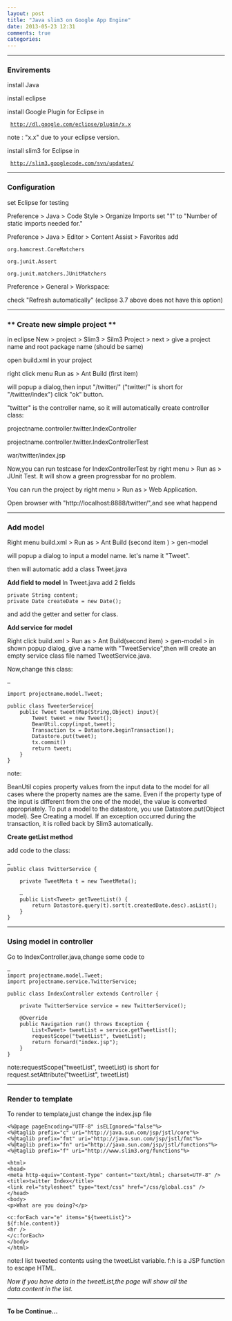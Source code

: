 ```yaml
---
layout: post
title: "Java slim3 on Google App Engine"
date: 2013-05-23 12:31
comments: true
categories: 
---
```

---------------
### **Envirements** ###

install Java

install eclipse

install Google Plugin for Eclipse in 

<code> http://dl.google.com/eclipse/plugin/x.x </code>

note : "x.x" due to  your eclipse version.


install slim3 for Eclipse in 

<code> http://slim3.googlecode.com/svn/updates/ </code>

---------------


### **Configuration** ###

set Eclipse for testing

Preference > Java > Code Style > Organize Imports set "1" to "Number of static imports needed for."

Preference > Java > Editor > Content Assist > Favorites add

<code>org.hamcrest.CoreMatchers</code>

<code>org.junit.Assert</code>

<code>org.junit.matchers.JUnitMatchers</code>

Preference > General > Workspace:

check "Refresh automatically" (eclipse 3.7 above does not have this option)

----------------


### ** Create new simple project ** ###

in eclipse New > project > Slim3 > Silm3 Project > next > give a project name and root package name (should be same)

open build.xml in your project 

right click menu Run as > Ant Build (first item)

will popup a dialog,then input "/twitter/" ("twitter/" is short for "/twitter/index") click "ok" button.

"twitter" is the controller name,
so it will automatically create controller class:

projectname.controller.twitter.IndexController

projectname.controller.twitter.IndexControllerTest

war/twitter/index.jsp

Now,you can run testcase for IndexControllerTest by right menu > Run as > JUnit Test.
It will show a green progressbar for no problem.

You can run the project by right menu > Run as > Web Application.

Open browser with "http://localhost:8888/twitter/",and see what happend

----------------

### **Add model** ###


Right menu build.xml > Run as > Ant Build (second item ) > gen-model 

will popup a dialog to input a model name. let's name it "Tweet".

then will automatic add a class Tweet.java

**Add field to model**
In Tweet.java add 2 fields 

	private String content;
	private Date createDate = new Date();

and add the getter and setter for class.

**Add service for model**

Right click build.xml > Run as > Ant Build(second item) > gen-model > in shown popup dialog, give a name with "TweetService",then will create an empty service class file named TweetService.java.

Now,change this class:

	…
	
	import projectname.model.Tweet;
	
	public class TweeterService{
		public Tweet tweet(Map(String,Object) input){
			Tweet tweet = new Tweet();
			BeanUtil.copy(input,tweet);
			Transaction tx = Datastore.beginTransaction();
			Datastore.put(tweet);
			tx.commit()
			return tweet;
		}
	}
	
note:

BeanUtil copies property values from the input data to the model for all cases where the property names are the same. Even if the property type of the input is different from the one of the model, the value is converted appropriately.
To put a model to the datastore, you use Datastore.put(Object model).
See Creating a model.
If an exception occurred during the transaction, it is rolled back by Slim3 automatically.

**Create getList method**

add code to the class:

	…
	public class TwitterService {
	
		private TweetMeta t = new TweetMeta();
	
		…
		public List<Tweet> getTweetList() {
        	return Datastore.query(t).sort(t.createdDate.desc).asList();
    	}
	} 

----------------

### **Using model in controller** ###

Go to IndexController.java,change some code to

	…
	import projectname.model.Tweet;
	import projectname.service.TwitterService;
	
	public class IndexController extends Controller {

    	private TwitterService service = new TwitterService();

    	@Override
    	public Navigation run() throws Exception {
        	List<Tweet> tweetList = service.getTweetList();
        	requestScope("tweetList", tweetList);
        	return forward("index.jsp");
    	}
	}

note:requestScope("tweetList", tweetList) is short for request.setAttribute("tweetList", tweetList)


----------------

### **Render to template** ###

To render to template,just change the index.jsp file

	<%@page pageEncoding="UTF-8" isELIgnored="false"%>
	<%@taglib prefix="c" uri="http://java.sun.com/jsp/jstl/core"%>
	<%@taglib prefix="fmt" uri="http://java.sun.com/jsp/jstl/fmt"%>
	<%@taglib prefix="fn" uri="http://java.sun.com/jsp/jstl/functions"%>
	<%@taglib prefix="f" uri="http://www.slim3.org/functions"%>

	<html>
	<head>
	<meta http-equiv="Content-Type" content="text/html; charset=UTF-8" />
	<title>twitter Index</title>
	<link rel="stylesheet" type="text/css" href="/css/global.css" />
	</head>
	<body>
	<p>What are you doing?</p>
	
	<c:forEach var="e" items="${tweetList}">
	${f:h(e.content)}
	<hr />
	</c:forEach>
	</body>
	</html>

note:I list tweeted contents using the tweetList variable.
f:h is a JSP function to escape HTML.

*Now if you have data in the tweetList,the page will show all the data.content in the list.*

-----------------

#### To be Continue... ####